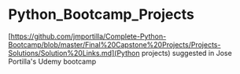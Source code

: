 # Python_Bootcamp_Projects
[https://github.com/jmportilla/Complete-Python-Bootcamp/blob/master/Final%20Capstone%20Projects/Projects-Solutions/Solution%20Links.md](Python projects) suggested in Jose Portilla's Udemy bootcamp
